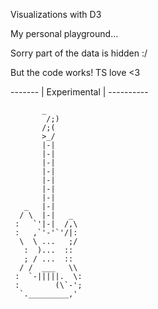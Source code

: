 Visualizations with D3

My personal playground... 

Sorry part of the data is hidden :/

But the code works! TS love <3

------- | Experimental | ----------

           _
            /;)
           /;(
           >_/
           |-|
           |-|
           |-|
           |-|
           |-|
           |-|
           |-|
       _   |-|
      / \  |-|   _
     :   `'|-|  /,\
     :   ,`'-'`'/|:
      \  \ ...   ;/
       :  )...  ::
       ; / ...  ::
      / /  ___   \\
     :  `-|||||.  \:
     :        (\`-';
      `._________,' 
